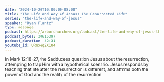 ```yaml
---
date: "2024-10-20T10:00:00-08:00"
title: "The Life and Way of Jesus: The Resurrected Life"
series: "the-life-and-way-of-jesus"
speaker: "Ryan Plantz"
type: message
podcast: https://arborchurchnw.org/podcast/the-life-and-way-of-jesus-the-fig-resurrected-life.mp3
podcast_bytes: 30615397
podcast_duration: 42:31
youtube_id: URnxeq2X104
---
```


In Mark 12:18-27, the Sadducees question Jesus about the resurrection, attempting to trap Him with a hypothetical scenario. Jesus responds by teaching that life after the resurrection is different, and affirms both the power of God and the reality of the resurrection.
